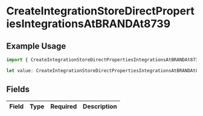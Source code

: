 # CreateIntegrationStoreDirectPropertiesIntegrationsAtBRANDAt8739

## Example Usage

```typescript
import { CreateIntegrationStoreDirectPropertiesIntegrationsAtBRANDAt8739 } from "@vercel/sdk/models/createintegrationstoredirectop.js";

let value: CreateIntegrationStoreDirectPropertiesIntegrationsAtBRANDAt8739 = {};
```

## Fields

| Field       | Type        | Required    | Description |
| ----------- | ----------- | ----------- | ----------- |